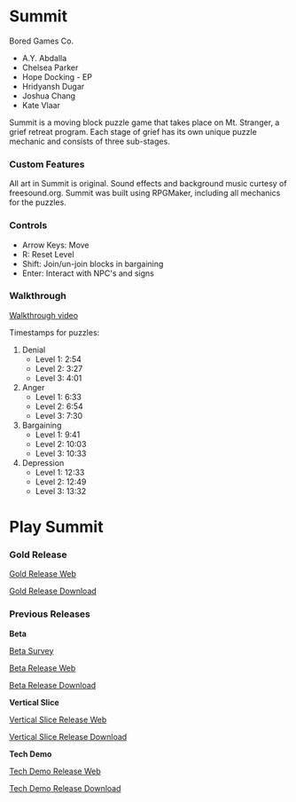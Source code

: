 # Summit
Bored Games Co.
- A.Y. Abdalla
- Chelsea Parker
- Hope Docking - EP
- Hridyansh Dugar
- Joshua Chang
- Kate Vlaar

Summit is a moving block puzzle game that takes place on Mt. Stranger, a grief retreat program. Each stage of grief has its own unique puzzle mechanic and consists of three sub-stages. 

### Custom Features ###

All art in Summit is original. Sound effects and background music curtesy of freesound.org. Summit was built using RPGMaker, including all mechanics for the puzzles.

### Controls ###
- Arrow Keys: Move
- R: Reset Level
- Shift: Join/un-join blocks in bargaining
- Enter: Interact with NPC's and signs

### Walkthrough ###

[Walkthrough video](https://drive.google.com/file/d/1LAPiAzNDTsczWQb2wdRZfQgEEhMe4bst/view?usp=sharing)

Timestamps for puzzles:
1. Denial
    - Level 1: 2:54
    - Level 2: 3:27
    - Level 3: 4:01
2. Anger
    - Level 1: 6:33
    - Level 2: 6:54
    - Level 3: 7:30
3. Bargaining
    - Level 1: 9:41
    - Level 2: 10:03
    - Level 3: 10:33
4. Depression
    - Level 1: 12:33
    - Level 2: 12:49
    - Level 3: 13:32

# Play Summit

### Gold Release ###


[Gold Release Web](/SummitGold/index.html)

[Gold Release Download](SummitGold.zip)

### Previous Releases ###


**Beta**

[Beta Survey](https://docs.google.com/forms/d/e/1FAIpQLScMRHUpTC3nFcdN1ofMdUOJGS81Gqz4-fOOta9zlIuH16j36Q/viewform)

[Beta Release Web](/SummitBeta/index.html)

[Beta Release Download](SummitBeta.zip)

**Vertical Slice**

[Vertical Slice Release Web](/SummitVerticalSlice/index.html)

[Vertical Slice Release Download](SummitVerticalSlice.zip)

**Tech Demo**

[Tech Demo Release Web](/SummitTechDemo/index.html)

[Tech Demo Release Download](SummitTechDemo.zip)
